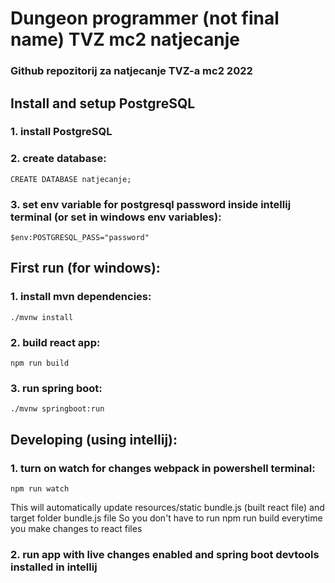 # Dungeon programmer (not final name) TVZ mc2 natjecanje

### Github repozitorij za natjecanje TVZ-a mc2 2022

## Install and setup PostgreSQL  
### 1. install PostgreSQL  
### 2. create database:  
```
CREATE DATABASE natjecanje;
```
### 3. set env variable for postgresql password inside intellij terminal (or set in windows env variables):  
```
$env:POSTGRESQL_PASS="password"
```
## First run (for windows):  
### 1. install mvn dependencies:  
```
./mvnw install
```
### 2. build react app:  
```
npm run build
```
### 3. run spring boot:  
```
./mvnw springboot:run
```
## Developing (using intellij):  
### 1. turn on watch for changes webpack in powershell terminal:  
```
npm run watch
```
This will automatically update resources/static bundle.js (built react file) and target folder bundle.js file
So you don't have to run npm run build everytime you make changes to react files
### 2. run app with live changes enabled and spring boot devtools installed in intellij